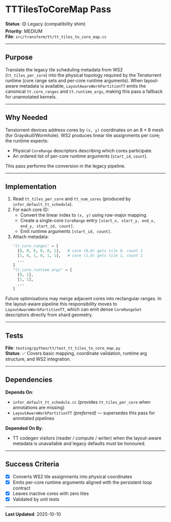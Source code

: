 # TTTilesToCoreMap Pass

**Status**: 🟡 Legacy (compatibility shim)  
**Priority**: MEDIUM  
**File**: `src/transform/tt/tt_tiles_to_core_map.cc`

---

## Purpose

Translate the legacy tile scheduling metadata from WS2 (`tt_tiles_per_core`) into the physical
topology required by the Tenstorrent runtime (core range sets and per-core runtime arguments).
When layout-aware metadata is available, `LayoutAwareWorkPartitionTT` emits the canonical
`tt.core_ranges` and `tt.runtime_args`, making this pass a fallback for unannotated kernels.

---

## Why Needed

Tenstorrent devices address cores by `(x, y)` coordinates on an 8 × 8 mesh (for Grayskull/Wormhole).
WS2 produces linear tile assignments per core; the runtime expects:
- Physical `CoreRange` descriptors describing which cores participate.
- An ordered list of per-core runtime arguments (`start_id`, `count`).

This pass performs the conversion in the legacy pipeline.

---

## Implementation

1. Read `tt_tiles_per_core` and `tt_num_cores` (produced by `infer_default_tt_schedule`).
2. For each core ID:
   - Convert the linear index to `(x, y)` using row-major mapping.
   - Create a single-core `CoreRange` entry `[start_x, start_y, end_x, end_y, start_id, count]`.
   - Emit runtime arguments `[start_id, count]`.
3. Attach metadata:
   ```python
   "tt_core_ranges" = [
     [0, 0, 0, 0, 0, 1],   # core (0,0) gets tile 0, count 1
     [1, 0, 1, 0, 1, 1],   # core (1,0) gets tile 1, count 1
     ...
   ]
   "tt_core_runtime_args" = [
     [0, 1],
     [1, 1],
     ...
   ]
   ```

Future optimisations may merge adjacent cores into rectangular ranges. In the layout-aware
pipeline this responsibility moves to `LayoutAwareWorkPartitionTT`, which can emit dense
`CoreRangeSet` descriptors directly from shard geometry.

---

## Tests

**File**: `testing/python/tt/test_tt_tiles_to_core_map.py`  
**Status**: ✅ Covers basic mapping, coordinate validation, runtime arg structure, and WS2 integration.

---

## Dependencies

**Depends On**:
- `infer_default_tt_schedule.cc` (provides `tt_tiles_per_core` when annotations are missing)
- `LayoutAwareWorkPartitionTT` *(preferred)* — supersedes this pass for annotated pipelines

**Depended On By**:
- TT codegen visitors (reader / compute / writer) when the layout-aware metadata is unavailable
  and legacy defaults must be honoured.

---

## Success Criteria

- [x] Converts WS2 tile assignments into physical coordinates
- [x] Emits per-core runtime arguments aligned with the persistent loop contract
- [x] Leaves inactive cores with zero tiles
- [x] Validated by unit tests

---

**Last Updated**: 2025-10-10
